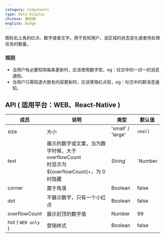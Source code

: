 ```yaml
---
category: Components
type: Data Display
chinese: 徽标数
english: Badge
---
```



图标右上角的红点、数字或者文字。用于告知用户，该区域的状态变化或者待处理任务的数量。


### 规则
- 当用户有必要知晓每条更新时，应该使用数字型，eg：社交中的一对一的消息通知。
- 当用户只需知道大致有内容更新时，应该使用红点型，eg：社交中的群消息通知。


## API ( 适用平台：WEB、React-Native )

| 成员        | 说明           | 类型      | 默认值       |
|------------|----------------|--------------------|--------------|
| size       | 大小              |   'small' / 'large'    |   `small`       |
| text       | 展示的数字或文案，当为数字时候，大于 overflowCount <br/> 时显示为 ${overflowCount}+，为 0 时隐藏     |   String`|`Number   |   -  |
| corner   | 置于角落   |   Boolean    |  false  |
| dot   | 不展示数字，只有一个小红点   |   Boolean    |  false  |
| overflowCount       | 展示封顶的数字值  | Number | 99|
| hot ( `WEB only` )      | 营销样式  | Boolean | false |
